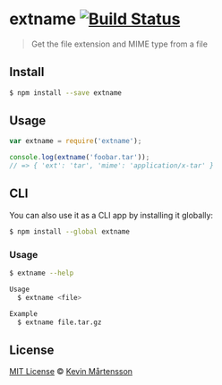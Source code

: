 # extname [![Build Status](https://travis-ci.org/kevva/extname.svg?branch=master)](https://travis-ci.org/kevva/extname)

> Get the file extension and MIME type from a file

## Install

```bash
$ npm install --save extname
```

## Usage

```js
var extname = require('extname');

console.log(extname('foobar.tar'));
// => { 'ext': 'tar', 'mime': 'application/x-tar' }
```

## CLI

You can also use it as a CLI app by installing it globally:

```bash
$ npm install --global extname
```

### Usage

```bash
$ extname --help

Usage
  $ extname <file>

Example
  $ extname file.tar.gz
```

## License

[MIT License](http://en.wikipedia.org/wiki/MIT_License) © [Kevin Mårtensson](https://github.com/kevva)
